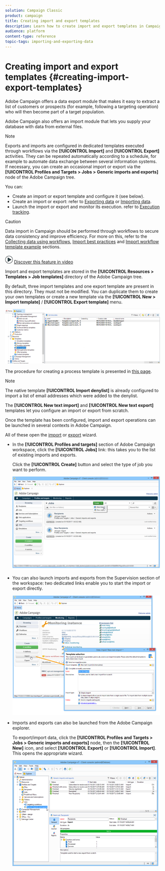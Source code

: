 ```yaml
---
solution: Campaign Classic
product: campaign
title: Creating import and export templates
description: Learn how to create import and export templates in Campaign Classic.
audience: platform
content-type: reference
topic-tags: importing-and-exporting-data
---
```


# Creating import and export templates {#creating-import-export-templates}

Adobe Campaign offers a data export module that makes it easy to extract a list of customers or prospects (for example, following a targeting operation) who will then become part of a target population.

Adobe Campaign also offers an import module that lets you supply your database with data from external files.

>[!NOTE]
>
>Exports and imports are configured in dedicated templates executed through workflows via the **[!UICONTROL Import]** and **[!UICONTROL Export]** activities. They can be repeated automatically according to a schedule, for example to automate data exchange between several information systems. If necessary, you can create an occasional import or export via the **[!UICONTROL Profiles and Targets > Jobs > Generic imports and exports]** node of the Adobe Campaign tree.

You can:

* Create an import or export template and configure it (see below).
* Create an import or export: refer to [Exporting data](../../platform/using/launching-export-jobs.md) or [Importing data](../../platform/using/launching-import-jobs.md).
* Launch the import or export and monitor its execution. refer to [Execution tracking](#execution-tracking).

>[!CAUTION]
>
>Data import in Campaign should be performed through workflows to secure data consistency and improve efficiency. For more on this, refer to the [Collecting data using workflows](../../platform/using/collecting-data-workflows.md), [Import best practices](../../workflow/using/import-best-practices.md) and [Import workflow template example](../../platform/using/collecting-data-workflows.md#setting-up-a-recurring-import) sections.

![](assets/do-not-localize/how-to-video.png) [Discover this feature in video](../../platform/using/exporting-and-importing-profiles.md#import-profiles-video)

Import and export templates are stored in the **[!UICONTROL Resources > Templates > Job templates]** directory of the Adobe Campaign tree.

By default, three import templates and one export template are present in this directory. They must not be modified. You can duplicate them to create your own templates or create a new template via the **[!UICONTROL New > Import template]** / **[!UICONTROL Export template]** menu.

![](assets/s_ncs_user_export_wizard_template_create.png)

The procedure for creating a process template is presented in [this page](../../platform/using/creating-import-export-templates.md).

>[!NOTE]
>
>The native template **[!UICONTROL Import denylist]** is already configured to import a list of email addresses which were added to the denylist.
> 
>The **[!UICONTROL New text import]** and **[!UICONTROL New text export]** templates let you configure an import or export from scratch.

Once the template has been configured, import and export operations can be launched in several contexts in Adobe Campaign.

All of these open the [import](../../platform/using/launching-import-jobs.md) or [export](../../platform/using/launching-export-jobs.md) wizard.

* In the **[!UICONTROL Profiles and targets]** section of Adobe Campaign workspace, click the **[!UICONTROL Jobs]** link: this takes you to the list of existing imports and exports.

  Click the **[!UICONTROL Create]** button and select the type of job you want to perform.

  ![](assets/s_ncs_user_import_from_home.png)

* You can also launch imports and exports from the Supervision section of the workspace: two dedicated links enable you to start the import or export directly.

  ![](assets/s_ncs_user_import_from_production.png)

* Imports and exports can also be launched from the Adobe Campaign explorer.

  To export/import data, click the **[!UICONTROL Profiles and Targets > Jobs > Generic imports and exports]** node, then the **[!UICONTROL New]** icon, and select **[!UICONTROL Export]** or **[!UICONTROL Import]**. This opens the appropriate wizard.

  ![](assets/s_ncs_user_export_wizard_launch_from_menu.png)
